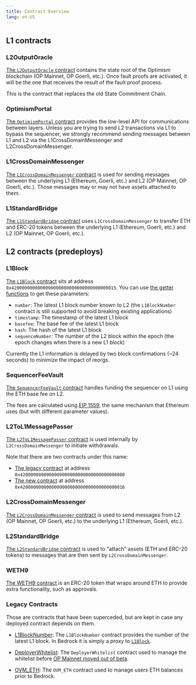 ```yaml
---
title: Contract Overview
lang: en-US
---
```


## L1 contracts

### L2OutputOracle

[The `L2OutputOracle` contract](https://github.com/ethereum-optimism/optimism/blob/65ec61dde94ffa93342728d324fecf474d228e1f/packages/contracts-bedrock/contracts/L1/L2OutputOracle.sol) contains the state root of the Optimism blockchain (OP Mainnet, OP Goerli, etc.).
Once fault proofs are activated, it will be the one that receives the result of the fault proof process.

This is the contract that replaces the old State Commitment Chain.

### OptimismPortal

[The `OptimismPortal` contract](https://github.com/ethereum-optimism/optimism/blob/65ec61dde94ffa93342728d324fecf474d228e1f/packages/contracts-bedrock/contracts/L1/OptimismPortal.sol) provides the low-level API for communications between layers. Unless you are trying to send L2 transactions via L1 to bypass the sequencer, we strongly recommend sending messages between L1 and L2 via the L1CrossDomainMessenger and L2CrossDomainMessenger.

### L1CrossDomainMessenger

[The `L1CrossDomainMessenger` contract](https://github.com/ethereum-optimism/optimism/blob/65ec61dde94ffa93342728d324fecf474d228e1f/packages/contracts-bedrock/contracts/L1/L1CrossDomainMessenger.sol) is used for sending messages between the underlying L1 (Ethereum, Goerli, etc.) and L2 (OP Mainnet, OP Goerli, etc.). Those messages may or may not have assets attached to them.

### L1StandardBridge

[The `L1StandardBridge` contract](https://github.com/ethereum-optimism/optimism/blob/65ec61dde94ffa93342728d324fecf474d228e1f/packages/contracts-bedrock/contracts/L1/L1StandardBridge.sol) uses `L1CrossDomainMessenger` to transfer ETH and ERC-20 tokens between the underlying L1 (Ethereum, Goerli, etc.) and L2 (OP Mainnet, OP Goerli, etc.).


## L2 contracts (predeploys)

### L1Block

[The `L1Block` contract](https://github.com/ethereum-optimism/optimism/blob/65ec61dde94ffa93342728d324fecf474d228e1f/packages/contracts-bedrock/contracts/L2/L1Block.sol) sits at address `0x4200000000000000000000000000000000000015`.
You can use [the getter functions](https://docs.soliditylang.org/en/v0.8.12/contracts.html#getter-functions) to get these parameters:

- `number`: The latest L1 block number known to L2 (the `L1BlockNumber` contract is still supported to avoid breaking existing applications)
- `timestamp`: The timestamp of the latest L1 block
- `basefee`: The base fee of the latest L1 block
- `hash`: The hash of the latest L1 block
- `sequenceNumber`: The number of the L2 block within the epoch (the epoch changes when there is a new L1 block)

Currently the L1 information is delayed by two block confirmations (~24 seconds) to minimize the impact of reorgs.

### SequencerFeeVault

[The `SequencerFeeVault` contract](https://github.com/ethereum-optimism/optimism/blob/65ec61dde94ffa93342728d324fecf474d228e1f/packages/contracts-bedrock/contracts/L2/SequencerFeeVault.sol) handles funding the sequencer on L1 using the ETH base fee on L2.

The fees are calculated using [EIP 1559](https://github.com/ethereum/EIPs/blob/master/EIPS/eip-1559.md), the same mechanism that Ethereum uses (but with different parameter values).


### L2ToL1MessagePasser

[The `L2ToL1MessagePasser` contract](https://github.com/ethereum-optimism/optimism/blob/65ec61dde94ffa93342728d324fecf474d228e1f/packages/contracts-bedrock/contracts/L2/L2ToL1MessagePasser.sol) is used internally by `L2CrossDomainMessenger` to initiate withdrawals.

Note that there are two contracts under this name:

- [The legacy contract](https://github.com/ethereum-optimism/optimism/blob/65ec61dde94ffa93342728d324fecf474d228e1f/packages/contracts-bedrock/contracts/legacy/LegacyMessagePasser.sol) at address `0x4200000000000000000000000000000000000000`
- [The new contract](https://github.com/ethereum-optimism/optimism/blob/65ec61dde94ffa93342728d324fecf474d228e1f/packages/contracts-bedrock/contracts/L2/L2ToL1MessagePasser.sol) at address `0x4200000000000000000000000000000000000016`


### L2CrossDomainMessenger

[The `L2CrossDomainMessenger` contract](https://github.com/ethereum-optimism/optimism/blob/65ec61dde94ffa93342728d324fecf474d228e1f/packages/contracts-bedrock/contracts/L2/L2CrossDomainMessenger.sol) is used to send messages from L2 (OP Mainnet, OP Goerli, etc.) to the underlying L1 (Ethereum, Goerli, etc.).


### L2StandardBridge 

[The `L2StandardBridge` contract](https://github.com/ethereum-optimism/optimism/blob/65ec61dde94ffa93342728d324fecf474d228e1f/packages/contracts-bedrock/contracts/L2/L2StandardBridge.sol) is used to "attach" assets (ETH and ERC-20 tokens) to messages that are then sent by `L2CrossDomainMessenger`.


### WETH9

[The WETH9 contract](https://web.archive.org/web/20221022164309/https://weth.io/) is an ERC-20 token that wraps around ETH to provide extra functionality, such as approvals.



### Legacy Contracts

Those are contracts that have been superceded, but are kept in case any deployed contract depends on them.

- [L1BlockNumber](https://github.com/ethereum-optimism/optimism/blob/65ec61dde94ffa93342728d324fecf474d228e1f/packages/contracts-bedrock/contracts/legacy/L1BlockNumber.sol): 
  The `L1BlockNumber` contract provides the number of the latest L1 block. 
  In Bedrock it is simply a proxy to [`L1Block`](#l1block). 
- [DeployerWhitelist](https://github.com/ethereum-optimism/optimism/blob/65ec61dde94ffa93342728d324fecf474d228e1f/packages/contracts-bedrock/contracts/legacy/DeployerWhitelist.sol):
  The `DeployerWhitelist` contract used to manage the whitelist before [OP Mainnet moved out of beta](https://x.com/Optimism/status/1471571415774023682).

- [OVM_ETH](https://github.com/ethereum-optimism/optimism/blob/65ec61dde94ffa93342728d324fecf474d228e1f/packages/contracts-bedrock/contracts/legacy/LegacyERC20ETH.sol):
  The `OVM_ETH` contract used to manage users ETH balances prior to Bedrock.

